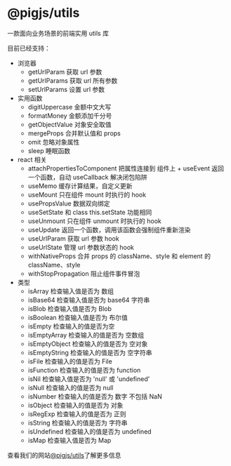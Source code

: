 # @pigjs/utils

一款面向业务场景的前端实用 utils 库

目前已经支持：

-   浏览器
    -   getUrlParam 获取 url 参数
    -   getUrlParams 获取 url 所有参数
    -   setUrlParams 设置 url 参数
-   实用函数
    -   digitUppercase 金额中文大写
    -   formatMoney 金额添加千分号
    -   getObjectValue 对象安全取值
    -   mergeProps 合并默认值和 props
    -   omit 忽略对象属性
    -   sleep 睡眠函数
-   react 相关
    -   attachPropertiesToComponent 把属性连接到 组件上 + useEvent 返回一个函数，自动 useCallback 解决闭包陷阱
    -   useMemo 缓存计算结果，自定义更新
    -   useMount 只在组件 mount 时执行的 hook
    -   usePropsValue 数据双向绑定
    -   useSetState 和 class this.setState 功能相同
    -   useUnmount 只在组件 unmount 时执行的 hook
    -   useUpdate 返回一个函数，调用该函数会强制组件重新渲染
    -   useUrlParam 获取 url 参数 hook
    -   useUrlState 管理 url 参数状态的 hook
    -   withNativeProps 合并 props 的 className、style 和 element 的 className、style
    -   withStopPropagation 阻止组件事件冒泡
-   类型
    -   isArray 检查输入值是否为 数组
    -   isBase64 检查输入值是否为 base64 字符串
    -   isBlob 检查输入值是否为 Blob
    -   isBoolean 检查输入值是否为 布尔值
    -   isEmpty 检查输入的值是否为空
    -   isEmptyArray 检查输入的值是否为 空数组
    -   isEmptyObject 检查输入的值是否为 空对象
    -   isEmptyString 检查输入的值是否为 空字符串
    -   isFile 检查输入的值是否为 File
    -   isFunction 检查输入的值是否为 function
    -   isNil 检查输入值是否为 'null' 或 'undefined'
    -   isNull 检查输入的值是否为 null
    -   isNumber 检查输入的值是否为 数字 不包括 NaN
    -   isObject 检查输入的值是否为 对象
    -   isRegExp 检查输入的值是否为 正则
    -   isString 检查输入的值是否为 字符串
    -   isUndefined 检查输入的值是否为 undefined
    -   isMap 检查输入值是否为 Map

查看我们的网站[@pigjs/utils](http://utils.pigjs.com/)了解更多信息

